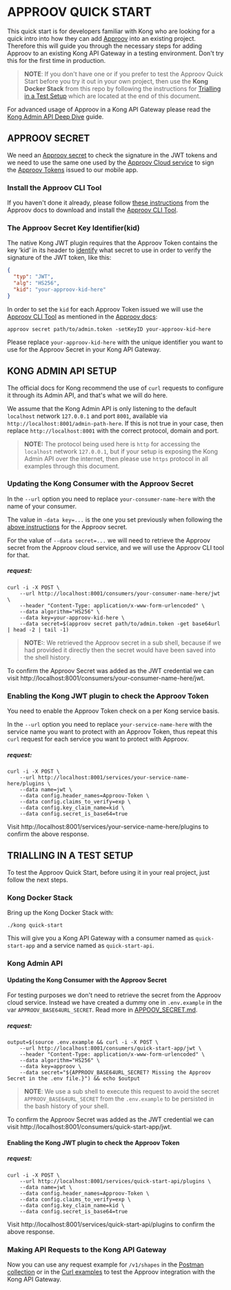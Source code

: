 # APPROOV QUICK START

This quick start is for developers familiar with Kong who are looking for a quick intro into how they can add [Approov](https://approov.io) into an existing project. Therefore this will guide you through the necessary steps for adding Approov to an existing Kong API Gateway in a testing environment. Don't try this for the first time in production.

> **NOTE**: If you don't have one or if you prefer to test the Approov Quick Start before you try it out in your own project, then use the **Kong Docker Stack** from this repo by following the instructions for [Trialling in a Test Setup](#trialling-in-a-test-setup) which are located at the end of this document.

For advanced usage of Approov in a Kong API Gateway please read the [Kong Admin API Deep Dive](/docs/KONG_ADMIN_API_DEEP_DIVE.md) guide.


## APPROOV SECRET

We need an [Approov secret](https://approov.io/docs/latest/approov-cli-tool-reference/#secret-command) to check the signature in the JWT tokens and we need to use the same one used by the [Approov Cloud service](https://www.approov.io/approov-in-detail.html) to sign the [Approov Tokens](https://www.approov.io/docs/latest/approov-usage-documentation/#approov-tokens) issued to our mobile app.

### Install the Approov CLI Tool

If you haven't done it already, please follow [these instructions](https://approov.io/docs/latest/approov-installation/#approov-tool) from the Approov docs to download and install the [Approov CLI Tool](https://approov.io/docs/latest/approov-cli-tool-reference/).

### The Approov Secret Key Identifier(kid)

The native Kong JWT plugin requires that the Approov Token contains the key ‘kid’ in its header to [identify](https://approov.io/docs/latest/approov-usage-documentation/#token-secret-extraction) what secret to use in order to verify the signature of the JWT token, like this:

```json
{
  "typ": "JWT",
  "alg": "HS256",
  "kid": "your-approov-kid-here"
}
```

In order to set the `kid` for each Approov Token issued we will use the [Approov CLI Tool](https://approov.io/docs/latest/approov-installation/#approov-tool) as mentioned in the [Approov docs](https://approov.io/docs/latest/approov-usage-documentation/#key-ids):

```
approov secret path/to/admin.token -setKeyID your-approov-kid-here
```

Please replace `your-approov-kid-here` with the unique identifier you want to use for the Approov Secret in your Kong API Gateway.


## KONG ADMIN API SETUP

The official docs for Kong recommend the use of `curl` requests to configure it through its Admin API, and that's what we will do here.

We assume that the Kong Admin API is only listening to the default `localhost` network `127.0.0.1` and port `8001`, available via `http://localhost:8001/admin-path-here`. If this is not true in your case, then replace `http://localhost:8001` with the correct protocol, domain and port.

> **NOTE:** The protocol being used here is `http` for accessing the `localhost` network `127.0.0.1`, but if your setup is exposing the Kong Admin API over the internet, then please use `https` protocol in all examples through this document.

### Updating the Kong Consumer with the Approov Secret

In the `--url` option you need to replace `your-consumer-name-here` with the name of your consumer.

The value in `-data key=...` is the one you set previously when following the [above instructions](#approov-secret) for the Approov secret.

For the value of `--data secret=...` we will need to retrieve the Approov secret from the Approov cloud service, and we will use the Approov CLI tool for that.

##### request:

```
curl -i -X POST \
    --url http://localhost:8001/consumers/your-consumer-name-here/jwt \
    --header "Content-Type: application/x-www-form-urlencoded" \
    --data algorithm="HS256" \
    --data key=your-approov-kid-here \
    --data secret=$(approov secret path/to/admin.token -get base64url | head -2 | tail -1)
```

>**NOTE:**: We retrieved the Approov secret in a sub shell, because if we had provided it directly then the secret would have been saved into the shell history.

To confirm the Approov Secret was added as the JWT credential we can visit http://localhost:8001/consumers/your-consumer-name-here/jwt.

### Enabling the Kong JWT plugin to check the Approov Token

You need to enable the Approov Token check on a per Kong service basis.

In the `--url` option you need to replace `your-service-name-here` with the service name you want to protect with an Approov Token, thus repeat this `curl` request for each service you want to protect with Approov.

##### request:

```
curl -i -X POST \
    --url http://localhost:8001/services/your-service-name-here/plugins \
    --data name=jwt \
    --data config.header_names=Approov-Token \
    --data config.claims_to_verify=exp \
    --data config.key_claim_name=kid \
    --data config.secret_is_base64=true
```

Visit http://localhost:8001/services/your-service-name-here/plugins to confirm the above response.


## TRIALLING IN A TEST SETUP

To test the Approov Quick Start, before using it in your real project, just follow the next steps.

### Kong Docker Stack

Bring up the Kong Docker Stack with:

```
./kong quick-start
```

This will give you a Kong API Gateway with a consumer named as `quick-start-app` and a service named as `quick-start-api`.

### Kong Admin API

#### Updating the Kong Consumer with the Approov Secret

For testing purposes we don't need to retrieve the secret from the Approov cloud service. Instead we have created a dummy one in `.env.example` in the var `APPROOV_BASE64URL_SECRET`. Read more in [APPOOV_SECRET.md](/docs/APPROOV_SECRET.md#the-dummy-secret).

##### request:

```
output=$(source .env.example && curl -i -X POST \
    --url http://localhost:8001/consumers/quick-start-app/jwt \
    --header "Content-Type: application/x-www-form-urlencoded" \
    --data algorithm="HS256" \
    --data key=approov \
    --data secret="${APPROOV_BASE64URL_SECRET? Missing the Approov Secret in the .env file.}") && echo $output
```

> **NOTE**: We use a sub shell to execute this request to avoid the secret `APPROOV_BASE64URL_SECRET` from the `.env.example` to be persisted in the bash history of your shell.

To confirm the Approov Secret was added as the JWT credential we can visit http://localhost:8001/consumers/quick-start-app/jwt.

#### Enabling the Kong JWT plugin to check the Approov Token

##### request:

```
curl -i -X POST \
    --url http://localhost:8001/services/quick-start-api/plugins \
    --data name=jwt \
    --data config.header_names=Approov-Token \
    --data config.claims_to_verify=exp \
    --data config.key_claim_name=kid \
    --data config.secret_is_base64=true
```

Visit http://localhost:8001/services/quick-start-api/plugins to confirm the above response.

### Making API Requests to the Kong API Gateway

Now you can use any request example for `/v1/shapes` in the [Postman collection](/postman/approov-2-kong-plugin.postman_collection.json) or in the [Curl examples](/docs/CURL_REQUESTS_EXAMPLES.md) to test the Approov integration with the Kong API Gateway.
